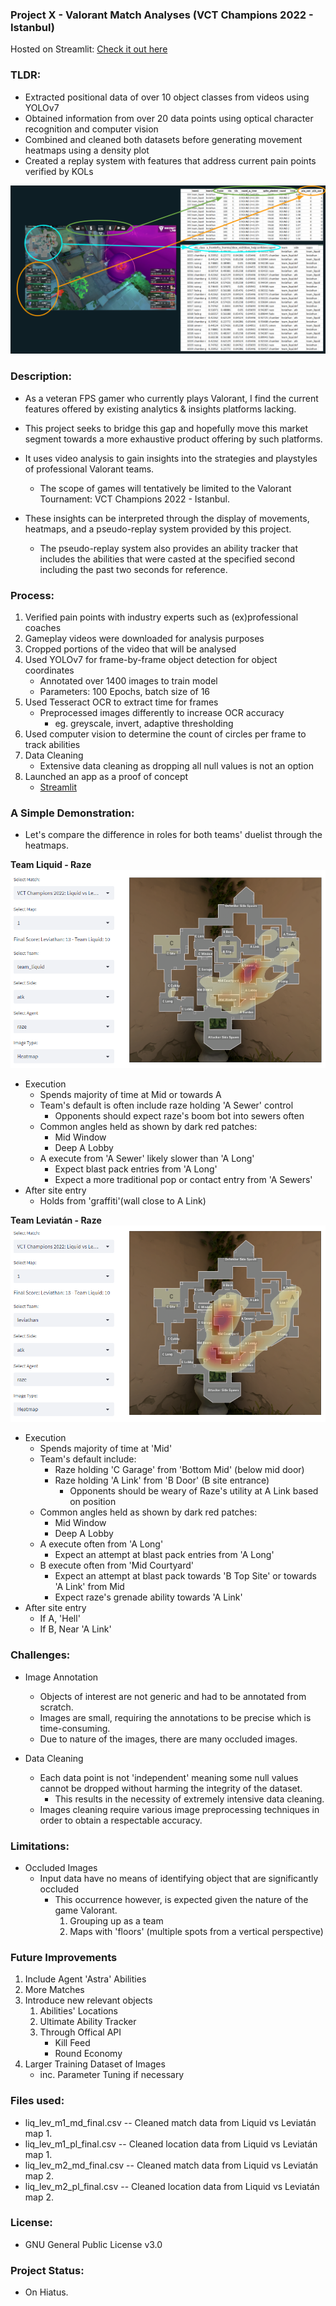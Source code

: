 ### Project X - Valorant Match Analyses (VCT Champions 2022 - Istanbul)

Hosted on Streamlit: [Check it out here](https://vct2022.streamlit.app/)

### TLDR:

- Extracted positional data of over 10 object classes from videos using YOLOv7
- Obtained information from over 20 data points using optical character recognition and computer vision
- Combined and cleaned both datasets before generating movement heatmaps using a density plot
- Created a replay system with features that address current pain points verified by KOLs

![Alt text](assets/examples/process.PNG?raw=true "Process Description")

### Description:

- As a veteran FPS gamer who currently plays Valorant, I find the current features offered by existing analytics & insights platforms lacking.
- This project seeks to bridge this gap and hopefully move this market segment towards a more exhaustive product offering by such platforms.

- It uses video analysis to gain insights into the strategies and playstyles of professional Valorant teams. 
    - The scope of games will tentatively be limited to the Valorant Tournament: VCT Champions 2022 - Istanbul.
- These insights can be interpreted through the display of movements, heatmaps, and a pseudo-replay system provided by this project.
    - The pseudo-replay system also provides an ability tracker that includes the abilities that were casted at the specified second including the past two seconds for reference.

### Process:

1. Verified pain points with industry experts such as (ex)professional coaches
2. Gameplay videos were downloaded for analysis purposes
3. Cropped portions of the video that will be analysed
4. Used YOLOv7 for frame-by-frame object detection for object coordinates
    - Annotated over 1400 images to train model
    - Parameters: 100 Epochs, batch size of 16
5. Used Tesseract OCR to extract time for frames
    - Preprocessed images differently to increase OCR accuracy
        - eg. greyscale, invert, adaptive thresholding
6. Used computer vision to determine the count of circles per frame to track abilities
7. Data Cleaning
    - Extensive data cleaning as dropping all null values is not an option
8. Launched an app as a proof of concept
    - [Streamlit](https://keith-ng-vct-analysis-overview-gm5wxq.streamlit.app/replay_system)


### A Simple Demonstration:

- Let's compare the difference in roles for both teams' duelist through the heatmaps.

**Team Liquid - Raze**
![Alt text](assets/examples/liq_atk_raze.PNG?raw=true "Liquid Attack Raze")
- Execution
    - Spends majority of time at Mid or towards A
    - Team's default is often include raze holding 'A Sewer' control
        - Opponents should expect raze's boom bot into sewers often
    - Common angles held as shown by dark red patches:
        - Mid Window
        - Deep A Lobby
    - A execute from 'A Sewer' likely slower than 'A Long'
        - Expect blast pack entries from 'A Long'
        - Expect a more traditional pop or contact entry from 'A Sewers'
- After site entry
    - Holds from 'graffiti'(wall close to A Link)

**Team Leviatán - Raze**
![Alt text](assets/examples/lev_atk_raze.PNG?raw=true "Leviatán Attack Raze")
- Execution
    - Spends majority of time at 'Mid'
    - Team's default include:
        - Raze holding 'C Garage' from 'Bottom Mid' (below mid door)
        - Raze holding 'A Link' from 'B Door' (B site entrance)
            - Opponents should be weary of Raze's utility at A Link based on position
    - Common angles held as shown by dark red patches:
        - Mid Window
        - Deep A Lobby
    - A execute often from 'A Long'
        - Expect an attempt at blast pack entries from 'A Long'
    - B execute often from 'Mid Courtyard'
        - Expect an attempt at blast pack towards 'B Top Site' or towards 'A Link' from Mid
        - Expect raze's grenade ability towards 'A Link'
- After site entry
    - If A, 'Hell'
    - If B, Near 'A Link'


### Challenges:

- Image Annotation
    - Objects of interest are not generic and had to be annotated from scratch.
    - Images are small, requiring the annotations to be precise which is time-consuming.
    - Due to nature of the images, there are many occluded images.

- Data Cleaning
    - Each data point is not 'independent' meaning some null values cannot be dropped without harming the integrity of the dataset.
        - This results in the necessity of extremely intensive data cleaning.
    - Images cleaning require various image preprocessing techniques in order to obtain a respectable accuracy.

### Limitations:

- Occluded Images
    - Input data have no means of identifying object that are significantly occluded
        - This occurrence however, is expected given the nature of the game Valorant.
            1. Grouping up as a team
            2. Maps with 'floors' (multiple spots from a vertical perspective)

### Future Improvements

1. Include Agent 'Astra' Abilities
2. More Matches
3. Introduce new relevant objects
    1. Abilities' Locations
    2. Ultimate Ability Tracker
    3. Through Offical API
        - Kill Feed
        - Round Economy
4. Larger Training Dataset of Images
    - inc. Parameter Tuning if necessary
 
### Files used:

- liq_lev_m1_md_final.csv -- Cleaned match data from Liquid vs Leviatán map 1.
- liq_lev_m1_pl_final.csv -- Cleaned location data from Liquid vs Leviatán map 1.
- liq_lev_m2_md_final.csv -- Cleaned match data from Liquid vs Leviatán map 2.
- liq_lev_m2_pl_final.csv -- Cleaned location data from Liquid vs Leviatán map 2.

### License:

- GNU General Public License v3.0

### Project Status:
- On Hiatus.
